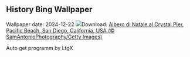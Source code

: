 ## History Bing Wallpaper
Wallpaper date: 2024-12-22
![](https://www.bing.com/th?id=OHR.CrystalPier_IT-IT3144209474_UHD.jpg&w=1000)Download: [Albero di Natale al Crystal Pier, Pacific Beach, San Diego, California, USA (© SamAntonioPhotography/Getty Images)](https://www.bing.com/th?id=OHR.CrystalPier_IT-IT3144209474_UHD.jpg)

Auto get programm by LtgX
